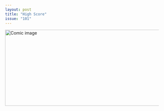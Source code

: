 ```yaml
---
layout: post
title: "High Score"
issue: "101"
---
```

<img src="{{ site.url }}/comics/101.png" title="Vehicular Manslaughter is worth like 10,000 points, and unlocks a new accessory for your car." alt="Comic image" width="780px" height="250px"/>

